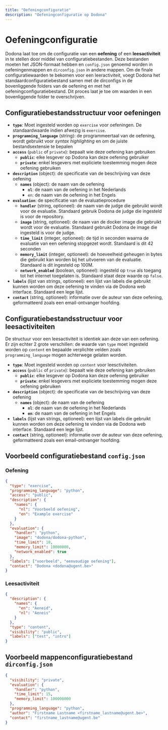 ```yaml
---
title: "Oefeningconfiguratie"
description: "Oefeningconfiguratie op Dodona"
---
```


# Oefeningconfiguratie

Dodona laat toe om de configuratie van een **oefening** of een **leesactiviteit** in te stellen door middel van configuratiebestanden. Deze bestanden moeten het JSON-formaat hebben en `config.json` genoemd worden in oefeningenmappen en `dirconfig.json` in andere mappen. Om de finale configuratiewaarden te bekomen voor een leeractiviteit, voegt Dodona het standaardconfiguratiebestand samen met de dirconfigs in de bovenliggende folders van de oefening en met het oefeningconfiguratiebestand. Dit proces laat je toe om waarden in een bovenliggende folder te overschrijven.

## Configuratiebestandsstructuur voor oefeningen

- **`type`**: Moet ingesteld worden op `exercise` voor oefeningen. De standaardwaarde indien afwezig is `exercise`.
- **`programming_language`** (string): de programmeertaal van de oefening, wordt gebruikt voor *syntax highlighting* en om de juiste bestandsextensie te bepalen
- **`access`** (`public` of `private`): bepaalt wie deze oefening kan gebruiken
  - **`public`**: elke lesgever op Dodona kan deze oefening gebruiker
  - **`private`**: enkel lesgevers met expliciete toestemming mogen deze oefening gebruiken
- **`description`** (object): de specificatie van de beschrijving van deze oefening
  - **`names`** (object): de naam van de oefening
    - **`nl`**: de naam van de oefening in het Nederlands
    - `en`: de naam van de oefening in het Engels
- **`evaluation`**: de specificatie van de evaluatieprocedure
  - **`handler`** (string, optioneel): de naam van de judge die gebruikt wordt voor de evaluatie. Standaard gebruik Dodona de judge die ingesteld is voor de repository.
  - **`image`** (string, optioneel): de naam van de docker image die gebruikt wordt voor de evaluatie. Standaard gebruikt Dodona de image die ingesteld is voor de judge.
  - **`time_limit`** (integer, optioneel): de tijd in seconden waarna de evaluatie van een oefening stopgezet wordt. Standaard is dit 42 seconden
  - **`memory_limit`** (integer, optioneel): de hoeveelheid geheugen in bytes die gebruikt kan worden bij het uitvoeren van de evaluatie. Standaard is dit ingesteld op 100M.
  - **`network_enabled`** (boolean, optioneel): ingesteld op `true` als toegang tot het internet toegelaten is. Standaard staat deze waarde op `false`.
- **`labels`** (lijst van strings, optioneel): een lijst van labels die gebruikt kunnen worden om deze oefening te vinden via de Dodona web interface. Standaard een lege lijst.
- **`contact`** (string, optioneel): informatie over de auteur van deze oefening, geformatteerd zoals een email-ontvanger hoofding.

## Configuratiebestandsstructuur voor leesactiviteiten

De structuur voor een leesactiviteit is identiek aan deze van een oefening. Er zijn echter 2 grote verschillen: de waarde van `type` moet ingesteld worden op `content` en bepaalde verplichte velden zoals `programming_language` mogen achterwege gelaten worden.

- **`type`**: Moet ingesteld worden op `content` voor leesctiviteiten.
- **`access`** (`public` of `private`): bepaalt wie deze oefening kan gebruiken
  - **`public`**: elke lesgever op Dodona kan deze oefening gebruiker
  - **`private`**: enkel lesgevers met expliciete toestemming mogen deze oefening gebruiken
- **`description`** (object): de specificatie van de beschrijving van deze oefening
  - **`names`** (object): de naam van de oefening
    - **`nl`**: de naam van de oefening in het Nederlands
    - **`en`**: de naam van de oefening in het Engels
- **`labels`** (lijst van strings, optioneel): een lijst van labels die gebruikt kunnen worden om deze oefening te vinden via de Dodona web interface. Standaard een lege lijst.
- **`contact`** (string, optioneel): informatie over de auteur van deze oefening, geformatteerd zoals een email-ontvanger hoofding.

## Voorbeeld configuratiebestand `config.json`

### Oefening

```json
{
  "type": "exercise",
  "programming_language": "python",
  "access": "public",
  "description": {
    "names": {
      "nl": "Voorbeeld oefening",
      "en": "Example exercise"
    }
  },
  "evaluation": {
    "handler": "python",
    "image": "dodona/dodona-python",
    "time_limit": 10,
    "memory_limit": 10000000,
    "network_enabled": true
  },
  "labels": ["voorbeeld", "eenvoudige oefening"],
  "contact": "Dodona <dodona@ugent.be>"
}
```

### Leesactiviteit

```json
{
  "description": {
    "names": {
      "en": "Aeneid",
      "nl": "Aeneis"
    }
  },
  "type": "content",
  "visibility": "public",
  "labels": ["test", "intro"]
}
```

## Voorbeeld mappenconfiguratiebestand `dirconfig.json`

```json
{
  "visibility": "private",
  "evaluation": {
    "handler": "python",
    "time_limit": 15,
    "memory_limit": 100000000
  },
  "programming_language": "python",
  "author": "Firstname Lastname <firstname_lastname@ugent.be>",
  "contact": "firstname_lastname@ugent.be"
}
```

